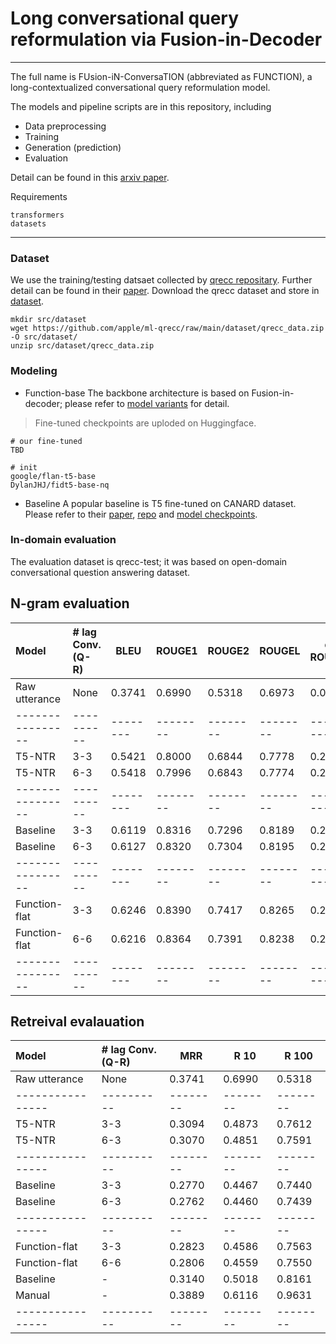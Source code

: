 # Long conversational query reformulation via Fusion-in-Decoder
---
The full name is FUsion-iN-ConversaTION (abbreviated as FUNCTION), a long-contextualized conversational query reformulation model. 

The models and pipeline scripts are in this repository, including
* Data preprocessing
* Training
* Generation (prediction)
* Evaluation

Detail can be found in this [arxiv paper](#).

Requirements
```
transformers
datasets
```
---
### Dataset
We use the training/testing datsaet collected by [qrecc repositary](https://github.com/apple/ml-qrecc/tree/main). 
Further detail can be found in their [paper](https://arxiv.org/abs/2010.04898).
Download the qrecc dataset and store in [dataset](src/dataset/).
```
mkdir src/dataset
wget https://github.com/apple/ml-qrecc/raw/main/dataset/qrecc_data.zip -O src/dataset/
unzip src/dataset/qrecc_data.zip
```

### Modeling
- Function-base
The backbone architecture is based on Fusion-in-decoder; please refer to [model variants](src/models/) for detail.

> Fine-tuned checkpoints are uploded on Huggingface.
```
# our fine-tuned
TBD

# init
google/flan-t5-base
DylanJHJ/fidt5-base-nq
```

- Baseline
A popular baseline is T5 fine-tuned on CANARD dataset. Please refer to their [paper](#), [repo](#) and [model checkpoints](castorini/t5-base-canard).


### In-domain evaluation
The evaluation dataset is qrecc-test; it was based on open-domain conversational question answering dataset. 

## N-gram evaluation
| Model |\# lag Conv. (Q-R) |  BLEU  | ROUGE1 | ROUGE2 | ROUGEL | d-ROUGE1 | d-ROUGE2 | d-ROUGEL | 
|:---------------|:---------|--------|--------|--------|--------|----------|----------|----------|
| Raw utterance  | None     | 0.3741 | 0.6990 | 0.5318 | 0.6973 | 0.0000   | 0.0000   | 0.0000   |
|----------------|----------|--------|--------|--------|--------|----------|----------|----------|
| T5-NTR         | 3-3      | 0.5421 | 0.8000 | 0.6844 | 0.7778 | 0.2446   | 0.1280   | 0.2382   |
| T5-NTR         | 6-3      | 0.5418 | 0.7996 | 0.6843 | 0.7774 | 0.2434   | 0.1271   | 0.2369   |
|----------------|----------|--------|--------|--------|--------|----------|----------|----------|
| Baseline       | 3-3      | 0.6119 | 0.8316 | 0.7296 | 0.8189 | 0.2574   | 0.1399   | 0.2538   |
| Baseline       | 6-3      | 0.6127 | 0.8320 | 0.7304 | 0.8195 | 0.2579   | 0.1401   | 0.2544   |
|----------------|----------|--------|--------|--------|--------|----------|----------|----------|
| Function-flat  | 3-3      | 0.6246 | 0.8390 | 0.7417 | 0.8265 | 0.2606   | 0.1433   | 0.2572   |
| Function-flat  | 6-6      | 0.6216 | 0.8364 | 0.7391 | 0.8238 | 0.2608   | 0.1428   | 0.2575   |
|----------------|----------|--------|--------|--------|--------|----------|----------|----------|

## Retreival evalauation
| Model |\# lag Conv. (Q-R) |  MRR   | R 10   | R 100  | 
|:---------------|:---------|--------|--------|--------|
| Raw utterance  | None     | 0.3741 | 0.6990 | 0.5318 |
|----------------|----------|--------|--------|--------|
| T5-NTR         | 3-3      | 0.3094 | 0.4873 | 0.7612 |
| T5-NTR         | 6-3      | 0.3070 | 0.4851 | 0.7591 |
|----------------|----------|--------|--------|--------|
| Baseline       | 3-3      | 0.2770 | 0.4467 | 0.7440 |
| Baseline       | 6-3      | 0.2762 | 0.4460 | 0.7439 |
|----------------|----------|--------|--------|--------|
| Function-flat  | 3-3      | 0.2823 | 0.4586 | 0.7563 |
| Function-flat  | 6-6      | 0.2806 | 0.4559 | 0.7550 |
| Baseline       | -        | 0.3140 | 0.5018 | 0.8161 |
| Manual         | -        | 0.3889 | 0.6116 | 0.9631 |
|----------------|----------|--------|--------|--------|

